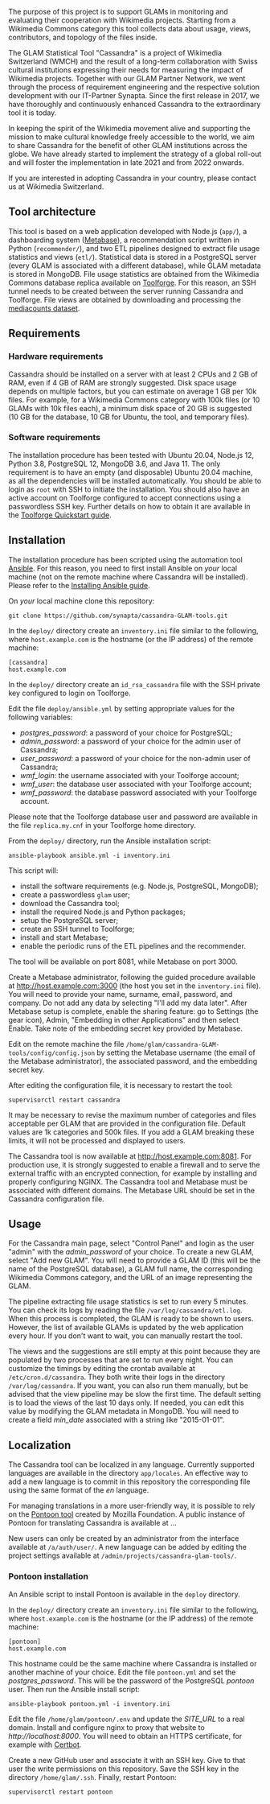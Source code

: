 The purpose of this project is to support GLAMs in monitoring and evaluating their cooperation with Wikimedia projects. Starting from a Wikimedia Commons category this tool collects data about usage, views, contributors, and topology of the files inside.

The GLAM Statistical Tool "Cassandra" is a project of Wikimedia Switzerland (WMCH) and the result of a long-term collaboration with Swiss cultural institutions expressing their needs for measuring the impact of Wikimedia projects. Together with our GLAM Partner Network, we went through the process of requirement engineering and the respective solution development with our IT-Partner Synapta. Since the first release in 2017, we have thoroughly and continuously enhanced Cassandra to the extraordinary tool it is today.

In keeping the spirit of the Wikimedia movement alive and supporting the mission to make cultural knowledge freely accessible to the world, we aim to share Cassandra for the benefit of other GLAM institutions across the globe. We have already started to implement the strategy of a global roll-out and will foster the implementation in late 2021 and from 2022 onwards.

If you are interested in adopting Cassandra in your country, please contact us at Wikimedia Switzerland.

## Tool architecture

This tool is based on a web application developed with Node.js (`app/`), a dashboarding system ([Metabase](https://www.metabase.com/)), a recommendation script written in Python (`recommender/`), and two ETL pipelines designed to extract file usage statistics and views (`etl/`). Statistical data is stored in a PostgreSQL server (every GLAM is associated with a different database), while GLAM metadata is stored in MongoDB. File usage statistics are obtained from the Wikimedia Commons database replica available on [Toolforge](https://wikitech.wikimedia.org/wiki/Portal:Toolforge). For this reason, an SSH tunnel needs to be created between the server running Cassandra and Toolforge. File views are obtained by downloading and processing the [mediacounts dataset](https://dumps.wikimedia.org/other/mediacounts/daily/).

## Requirements

### Hardware requirements

Cassandra should be installed on a server with at least 2 CPUs and 2 GB of RAM, even if 4 GB of RAM are strongly suggested. Disk space usage depends on multiple factors, but you can estimate on average 1 GB per 10k files. For example, for a Wikimedia Commons category with 100k files (or 10 GLAMs with 10k files each), a minimum disk space of 20 GB is suggested (10 GB for the database, 10 GB for Ubuntu, the tool, and temporary files).

### Software requirements

The installation procedure has been tested with Ubuntu 20.04, Node.js 12, Python 3.8, PostgreSQL 12, MongoDB 3.6, and Java 11. The only requirement is to have an empty (and disposable) Ubuntu 20.04 machine, as all the dependencies will be installed automatically. You should be able to login as `root` with SSH to initiate the installation. You should also have an active account on Toolforge configured to accept connections using a passwordless SSH key. Further details on how to obtain it are available in the [Toolforge Quickstart guide](https://wikitech.wikimedia.org/wiki/Portal:Toolforge/Quickstart).

## Installation

The installation procedure has been scripted using the automation tool [Ansible](https://www.ansible.com/). For this reason, you need to first install Ansible on *your* local machine (not on the remote machine where Cassandra will be installed). Please refer to the [Installing Ansible guide](https://docs.ansible.com/ansible/latest/installation_guide/intro_installation.html).

On *your* local machine clone this repository:

```
git clone https://github.com/synapta/cassandra-GLAM-tools.git
```

In the `deploy/` directory create an `inventory.ini` file similar to the following, where `host.example.com` is the hostname (or the IP address) of the remote machine:

```
[cassandra]
host.example.com
```

In the `deploy/` directory create an `id_rsa_cassandra` file with the SSH private key configured to login on Toolforge.

Edit the file `deploy/ansible.yml` by setting appropriate values for the following variables:
- *postgres_password*: a password of your choice for PostgreSQL;
- *admin_password*: a password of your choice for the admin user of Cassandra;
- *user_password*: a password of your choice for the non-admin user of Cassandra;
- *wmf_login*: the username associated with your Toolforge account;
- *wmf_user*: the database user associated with your Toolforge account;
- *wmf_password*: the database password associated with your Toolforge account.

Please note that the Toolforge database user and password are available in the file `replica.my.cnf` in your Toolforge home directory.

From the `deploy/` directory, run the Ansible installation script:

```
ansible-playbook ansible.yml -i inventory.ini
```

This script will:
- install the software requirements (e.g. Node.js, PostgreSQL, MongoDB);
- create a passwordless `glam` user;
- download the Cassandra tool;
- install the required Node.js and Python packages;
- setup the PostgreSQL server;
- create an SSH tunnel to Toolforge;
- install and start Metabase;
- enable the periodic runs of the ETL pipelines and the recommender.

The tool will be available on port 8081, while Metabase on port 3000.

Create a Metabase administrator, following the guided procedure available at http://host.example.com:3000 (the host you set in the `inventory.ini` file). You will need to provide your name, surname, email, password, and company. Do not add any data by selecting "I'll add my data later". After Metabase setup is complete, enable the sharing feature: go to Settings (the gear icon), Admin, "Embedding in other Applications" and then select Enable. Take note of the embedding secret key provided by Metabase.

Edit on the remote machine the file `/home/glam/cassandra-GLAM-tools/config/config.json` by setting the Metabase username (the email of the Metabase administrator), the associated password, and the embedding secret key.

After editing the configuration file, it is necessary to restart the tool:

```
supervisorctl restart cassandra
```

It may be necessary to revise the maximum number of categories and files acceptable per GLAM that are provided in the configuration file. Default values are 1k categories and 500k files. If you add a GLAM breaking these limits, it will not be processed and displayed to users.

The Cassandra tool is now available at http://host.example.com:8081. For production use, it is strongly suggested to enable a firewall and to serve the external traffic with an encrypted connection, for example by installing and properly configuring NGINX. The Cassandra tool and Metabase must be associated with different domains. The Metabase URL should be set in the Cassandra configuration file.

## Usage

For the Cassandra main page, select "Control Panel" and login as the user "admin" with the *admin_password* of your choice. To create a new GLAM, select "Add new GLAM". You will need to provide a GLAM ID (this will be the name of the PostgreSQL database), a GLAM full name, the corresponding Wikimedia Commons category, and the URL of an image representing the GLAM.

The pipeline extracting file usage statistics is set to run every 5 minutes. You can check its logs by reading the file `/var/log/cassandra/etl.log`. When this process is completed, the GLAM is ready to be shown to users. However, the list of available GLAMs is updated by the web application every hour. If you don't want to wait, you can manually restart the tool.

The views and the suggestions are still empty at this point because they are populated by two processes that are set to run every night. You can customize the timings by editing the crontab available at `/etc/cron.d/cassandra`. They both write their logs in the directory `/var/log/cassandra`. If you want, you can also run them manually, but be advised that the view pipeline may be slow the first time. The default setting is to load the views of the last 10 days only. If needed, you can edit this value by modifying the GLAM metadata in MongoDB. You will need to create a field *min_date* associated with a string like "2015-01-01".

## Localization

The Cassandra tool can be localized in any language. Currently supported languages are available in the directory `app/locales`. An effective way to add a new language is to commit in this repository the corresponding file using the same format of the *en* language.

For managing translations in a more user-friendly way, it is possible to rely on the [Pontoon tool](https://pontoon.mozilla.org) created by Mozilla Foundation. A public instance of Pontoon for translating Cassandra is available at ...

New users can only be created by an administrator from the interface available at `/a/auth/user/`. A new language can be added by editing the project settings available at `/admin/projects/cassandra-glam-tools/`.

### Pontoon installation

An Ansible script to install Pontoon is available in the `deploy` directory.

In the `deploy/` directory create an `inventory.ini` file similar to the following, where `host.example.com` is the hostname (or the IP address) of the remote machine:

```
[pontoon]
host.example.com
```

This hostname could be the same machine where Cassandra is installed or another machine of your choice. Edit the file `pontoon.yml` and set the *postgres_password*. This will be the password of the PostgreSQL *pontoon* user. Then run the Ansible install script:

```
ansible-playbook pontoon.yml -i inventory.ini
```

Edit the file `/home/glam/pontoon/.env` and update the *SITE_URL* to a real domain. Install and configure nginx to proxy that website to *http://localhost:8000*. You will need to obtain an HTTPS certificate, for example with [Certbot](https://certbot.eff.org/).

Create a new GitHub user and associate it with an SSH key. Give to that user the write permissions on this repository. Save the SSH key in the directory `/home/glam/.ssh`. Finally, restart Pontoon:

```
supervisorctl restart pontoon
```
